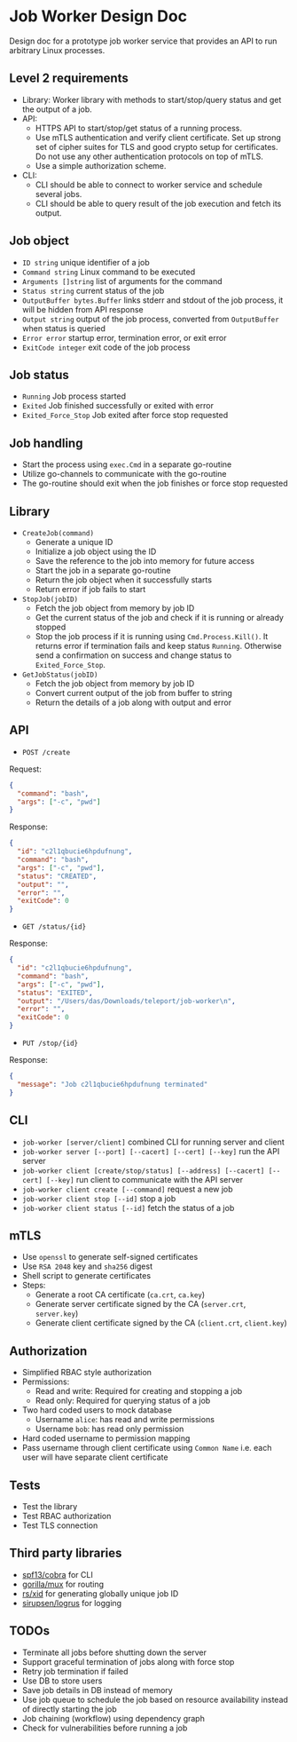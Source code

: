 # Job Worker Design Doc

Design doc for a prototype job worker service that provides an API to run arbitrary Linux processes.

## Level 2 requirements

- Library: Worker library with methods to start/stop/query status and get the output of a job.
- API:
    - HTTPS API to start/stop/get status of a running process.
    - Use mTLS authentication and verify client certificate. Set up strong set of cipher suites for TLS and good crypto
      setup for certificates. Do not use any other authentication protocols on top of mTLS.
    - Use a simple authorization scheme.
- CLI:
    - CLI should be able to connect to worker service and schedule several jobs.
    - CLI should be able to query result of the job execution and fetch its output.

## Job object

- `ID string` unique identifier of a job
- `Command string` Linux command to be executed
- `Arguments []string` list of arguments for the command
- `Status string` current status of the job
- `OutputBuffer bytes.Buffer` links stderr and stdout of the job process, it will be hidden from API response
- `Output string` output of the job process, converted from `OutputBuffer` when status is queried
- `Error error` startup error, termination error, or exit error
- `ExitCode integer` exit code of the job process

## Job status

- `Running` Job process started
- `Exited` Job finished successfully or exited with error
- `Exited_Force_Stop` Job exited after force stop requested

## Job handling

- Start the process using `exec.Cmd` in a separate go-routine
- Utilize go-channels to communicate with the go-routine
- The go-routine should exit when the job finishes or force stop requested

## Library

- `CreateJob(command)`
    - Generate a unique ID
    - Initialize a job object using the ID
    - Save the reference to the job into memory for future access
    - Start the job in a separate go-routine
    - Return the job object when it successfully starts
    - Return error if job fails to start
- `StopJob(jobID)`
    - Fetch the job object from memory by job ID
    - Get the current status of the job and check if it is running or already stopped
    - Stop the job process if it is running using `Cmd.Process.Kill()`. It returns error if termination fails and keep status `Running`. Otherwise send a confirmation on success and change status to `Exited_Force_Stop`.
- `GetJobStatus(jobID)`
    - Fetch the job object from memory by job ID
    - Convert current output of the job from buffer to string
    - Return the details of a job along with output and error

## API

- `POST /create`

Request:
```json
{
  "command": "bash",
  "args": ["-c", "pwd"]
}
```

Response:
```json
{
  "id": "c2l1qbucie6hpdufnung",
  "command": "bash",
  "args": ["-c", "pwd"],
  "status": "CREATED",
  "output": "",
  "error": "",
  "exitCode": 0
}
```

- `GET /status/{id}`

Response:
```json
{
  "id": "c2l1qbucie6hpdufnung",
  "command": "bash",
  "args": ["-c", "pwd"],
  "status": "EXITED",
  "output": "/Users/das/Downloads/teleport/job-worker\n",
  "error": "",
  "exitCode": 0
}
```

- `PUT /stop/{id}`

Response:
```json
{
  "message": "Job c2l1qbucie6hpdufnung terminated"
}
```

## CLI

- `job-worker [server/client]` combined CLI for running server and client
- `job-worker server [--port] [--cacert] [--cert] [--key]` run the API server
- `job-worker client [create/stop/status] [--address] [--cacert] [--cert] [--key]` run client to communicate with the API server
- `job-worker client create [--command]` request a new job
- `job-worker client stop [--id]` stop a job
- `job-worker client status [--id]` fetch the status of a job

## mTLS

- Use `openssl` to generate self-signed certificates
- Use `RSA 2048` key and `sha256` digest
- Shell script to generate certificates
- Steps:
    - Generate a root CA certificate (`ca.crt`, `ca.key`)
    - Generate server certificate signed by the CA (`server.crt`, `server.key`)
    - Generate client certificate signed by the CA (`client.crt`, `client.key`)

## Authorization

- Simplified RBAC style authorization
- Permissions:
    - Read and write: Required for creating and stopping a job
    - Read only: Required for querying status of a job
- Two hard coded users to mock database
    - Username `alice`: has read and write permissions
    - Username `bob`: has read only permission
- Hard coded username to permission mapping
- Pass username through client certificate using `Common Name` i.e. each user will have separate client certificate

## Tests

- Test the library
- Test RBAC authorization
- Test TLS connection

## Third party libraries

- [spf13/cobra](https://github.com/spf13/cobra) for CLI
- [gorilla/mux](https://github.com/gorilla/mux) for routing
- [rs/xid](github.com/rs/xid) for generating globally unique job ID
- [sirupsen/logrus](github.com/sirupsen/logrus) for logging

## TODOs

- Terminate all jobs before shutting down the server
- Support graceful termination of jobs along with force stop
- Retry job termination if failed
- Use DB to store users
- Save job details in DB instead of memory
- Use job queue to schedule the job based on resource availability instead of directly starting the job 
- Job chaining (workflow) using dependency graph
- Check for vulnerabilities before running a job
